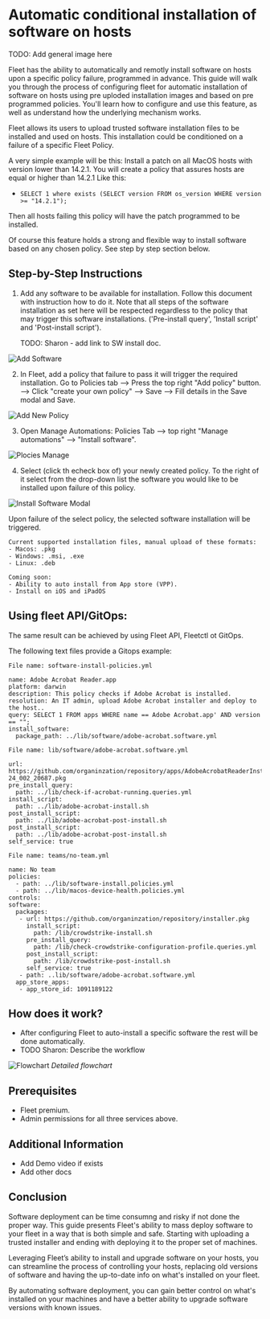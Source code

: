 # Automatic conditional installation of software on hosts

TODO: Add general image here

Fleet has the ability to automatically and remotly install software on hosts upon a specific policy failure, programmed in advance. 
This guide will walk you through the process of configuring fleet for automatic installation of
software on hosts using pre uploded installation images and based on pre programmed policies. 
You'll learn how to configure and use this feature, as well as understand how the underlying
mechanism works.

Fleet allows its users to upload trusted software installation files to be installed and used on hosts.
This installation could be conditioned on a failure of a specific Fleet Policy.

A very simple example will be this: 
Install a patch on all MacOS hosts with version lower than 14.2.1.
You will create a policy that assures hosts are equal or higher than 14.2.1 
Like this: 
- ```SELECT 1 where exists (SELECT version FROM os_version WHERE version >= "14.2.1");```

Then all hosts failing this policy will have the patch programmed to be installed.

Of course this feature holds a strong and flexible way to install software based on any chosen policy.
See step by step section below.

## Step-by-Step Instructions

1. Add any software to be available for installation. Follow this document with instruction how to
   do it.
   Note that all steps of the software installation as set here will be respected regardless to the
   policy that may trigger this software installations.
   ('Pre-install query', 'Install script' and 'Post-install script').

   TODO: Sharon - add link to SW install doc.

![Add Software](../website/assets/images/articles/automatic-software-install-add-software.png)

2. In Fleet, add a policy that failure to pass it will trigger the required installation.
  Go to Policies tab --> Press the top right "Add policy" button. --> Click "create your own policy"
  --> Save --> Fill details in the Save modal and Save.

![Add New Policy](../website/assets/images/articles/automatic-software-install-add-new-policy.png)

3. Open Manage Automations: Policies Tab --> top right "Manage automations" --> "Install software".

![Plocies Manage](../website/assets/images/articles/automatic-software-install-policies-manage.png)

4. Select (click th echeck box of) your newly created policy. To the right of it select from the
   drop-down list the software you would like to be installed upon failure of this policy.

![Install Software Modal](../website/assets/images/articles/automatic-software-install-install-software.png)

Upon failure of the select policy, the selected software installation will be triggered.


```
Current supported installation files, manual upload of these formats:
- Macos: .pkg
- Windows: .msi, .exe
- Linux: .deb

Coming soon:
- Ability to auto install from App store (VPP).
- Install on iOS and iPadOS
```

## Using fleet API/GitOps:
The same result can be achieved by using Fleet API, Fleetctl ot GitOps.


The following text files provide a Gitops example:


```
File name: software-install-policies.yml

name: Adobe Acrobat Reader.app
platform: darwin
description: This policy checks if Adobe Acrobat is installed.
resolution: An IT admin, upload Adobe Acrobat installer and deploy to the host..
query: SELECT 1 FROM apps WHERE name == Adobe Acrobat.app' AND version == "";
install_software:
  package_path: ../lib/software/adobe-acrobat.software.yml
```


```
File name: lib/software/adobe-acrobat.software.yml

url: https://github.com/organinzation/repository/apps/AdobeAcrobatReaderInstallerFull-24_002_20687.pkg
pre_install_query: 
  path: ../lib/check-if-acrobat-running.queries.yml
install_script: 
  path: ../lib/adobe-acrobat-install.sh
post_install_script: 
  path: ../lib/adobe-acrobat-post-install.sh
post_install_script: 
  path: ../lib/adobe-acrobat-post-install.sh
self_service: true
```


```
File name: teams/no-team.yml

name: No team
policies:
  - path: ../lib/software-install.policies.yml 
  - path: ../lib/macos-device-health.policies.yml
controls:
software:
  packages:
   - url: https://github.com/organinzation/repository/installer.pkg
     install_script:
       path: /lib/crowdstrike-install.sh 
     pre_install_query: 
       path: /lib/check-crowdstrike-configuration-profile.queries.yml
     post_install_script:
       path: /lib/crowdstrike-post-install.sh 
     self_service: true
   - path: ..lib/software/adobe-acrobat.software.yml
  app_store_apps:
   - app_store_id: 1091189122
```




## How does it work?

* After configuring Fleet to auto-install a specific software the rest will be done automatically.
* TODO Sharon: Describe the workflow 

![Flowchart](../website/assets/images/articles/automatic-software-install-workflow.png)
*Detailed flowchart*

## Prerequisites

* Fleet premium. 
* Admin permissions for all three services above.





## Additional Information

* Add Demo video if exists
* Add other docs

## Conclusion

Software deployment can be time consumng and risky if not done the proper way.
This guide presents Fleet's ability to mass deploy software to your fleet in a way that is both
simple and safe. Starting with uploading a trusted installer and ending with deploying it to the
proper set of machines.

Leveraging Fleet’s ability to install and upgrade software on your hosts, you can streamline the
process of controlling your hosts, replacing old versions of software and having the up-to-date info
on what's installed on your fleet.

By automating software deployment, you can gain better control on what's installed on your machines
and have a better ability to upgrade software versions with known issues.


<meta name="articleTitle" value="Automatic installation of software on hosts">
<meta name="authorFullName" value="Sharon Katz">
<meta name="authorGitHubUsername" value="sharon-fdm">
<meta name="category" value="guides">
<meta name="publishedOn" value="2024-08-15">
<meta name="articleImageUrl" value="../website/assets/images/articles/automatic-software-install-in-fleet-731x738@2x.png">
<meta name="description" value="A guide to workflows using automatic software installation in Fleet.">
